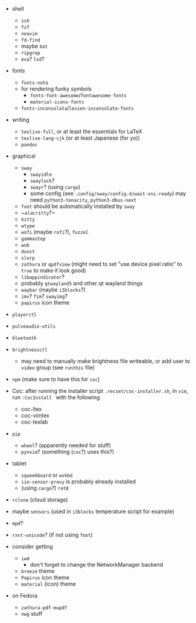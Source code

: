 * shell
  * `zsh`
  * `fzf`
  * `neovim`
  * `fd-find`
  * maybe `bat`
  * `ripgrep`
  * `exa`? `lsd`?
* fonts
  * `fonts-noto`
  * for rendering funky symbols
      * `fonts-font-awesome`/`fontawesome-fonts`
      * `material-icons-fonts`
  * `fonts-inconsolata`/`levien-inconsolata-fonts`
* writing
  * `texlive-full`, or at least the essentials for LaTeX
  * `texlive-lang-cjk` (or at least Japanese (for yo))
  * `pandoc`
* graphical
  * `sway`
    * `swayidle`
    * `swaylock`?
	* `swayr`? (using `cargo`)
	* some config (see `.config/sway/config.d/wait-sni-ready`) may need
	  `python3-tenacity`, `python3-dbus-next`
  * `foot` should be automatically installed by `sway`
  * ~`alacritty`?~
  * `kitty`
  * `wtype`
  * `wofi` (maybe `rofi`?), `fuzzel`
  * `gammastep`
  * `wob`
  * `dunst`
  * `slurp`
  * `zathura` or `qpdfview` (might need to set "use device pixel ratio" to `true` to make it look good)
  * `libappindicator`?
  * probably `qtwayland5` and other qt wayland things
  * `waybar` (maybe `i3blocks`?)
  * `imv`? `fim`? `swayimg`?
  * `papirus` icon theme
* `playerctl`
* `pulseaudio-utils`
* `bluetooth`
* `brightnessctl`
  * may need to manually make brightness file writeable, or add user to `video`
	group (see `runthis` file)

* `npm` (make sure to have this for `coc`)
* Coc: after running the installer script `.recset/coc-installer.sh`, in `vim`,
  run `:CocInstall ` with the following
    * coc-ltex
    * coc-vimtex
    * coc-texlab
* `pip`
    * `wheel`? (apparently needed for stuff)
    * `pynvim`? (something (`coc`?) uses this?)

* tablet
  * `squeekboard` or `wvkbd`
  * `iio-sensor-proxy` is probably already installed
  * (using `cargo`?) `rot8`

* `rclone` (cloud storage)
 
* maybe `sensors` (used in `i3blocks` temperature script for example)
 
* `mpd`?

* `rxvt-unicode`? (if not using `foot`)

* consider getting
    * `iwd`
        * don't forget to change the NetworkManager backend
    * `breeze` theme
    * `Papirus` icon theme
    * `material` (icon) theme


* on Fedora
	* `zathura-pdf-mupdf`
	* `nwg` stuff
